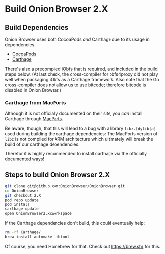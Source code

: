 # Build Onion Browser 2.X
## Build Dependencies
Onion Browser uses both CocoaPods *and* Carthage due to its usage in dependencies.

- [CocoaPods](https://cocoapods.org/)
- [Carthage](https://github.com/Carthage/Carthage)

There's also a precompiled [iObfs](https://github.com/mtigas/iObfs) that is required, and included in the build steps below. (At last check, the cross-compiler for obfs4proxy did not play well when packaging iObfs as a Carthage framework. Also note that the Go cross-compiler does not allow us to use bitcode; therefore bitcode is disabled in Onion Browser.)

### Carthage from MacPorts
Although it is not officially documented on their site, you *can* install Carthage through [MacPorts](https://www.macports.org/).

Be aware, though, that this will lead to a bug with a library `libz.[dylib|a]` used during building the carthage dependencies: The MacPorts version of `libz` is not compiled for ARM architecture which ultimately will break the build of our carthage dependencies.

Therefor it is highly recommended to install carthage via the officially documented ways!

## Steps to build Onion Browser 2.X

```bash
git clone git@github.com:OnionBrowser/OnionBrowser.git
cd OnionBrowser
git checkout 2.X
pod repo update
pod install
carthage update
open OnionBrowser2.xcworkspace
```

If the Carthage dependencies don't build, this could eventually help:

```bash
rm -rf Carthage/
brew install automake libtool
```

Of course, you need Homebrew for that. Check out https://brew.sh/ for this.
